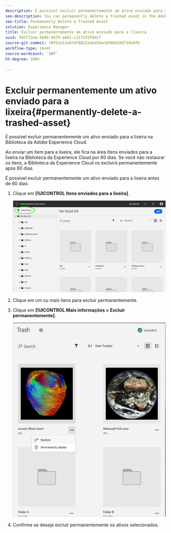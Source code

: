 ```yaml
---
description: É possível excluir permanentemente um ativo enviado para a lixeira na Biblioteca da Adobe Experience Cloud.
seo-description: You can permanently delete a trashed asset in the Adobe Experience Cloud Library.
seo-title: Permanently Delete a Trashed Asset
solution: Experience Manager
title: Excluir permanentemente um ativo enviado para a lixeira
uuid: 593713aa-5b86-4474-a462-c1173fdf8dc7
source-git-commit: 78f62e51e07df88252e6e54ec8f0b620d739e07b
workflow-type: tm+mt
source-wordcount: '107'
ht-degree: 100%

---
```



# Excluir permanentemente um ativo enviado para a lixeira{#permanently-delete-a-trashed-asset}

É possível excluir permanentemente um ativo enviado para a lixeira na Biblioteca da Adobe Experience Cloud.

Ao enviar um item para a lixeira, ele fica na área Itens enviados para a lixeira na Biblioteca da Experience Cloud por 60 dias. Se você não restaurar os itens, a Biblioteca da Experience Cloud os excluirá permanentemente após 60 dias.

É possível excluir permanentemente um ativo enviado para a lixeira antes de 60 dias:

1. Clique em **[!UICONTROL Itens enviados para a lixeira]**.

   ![](assets/library_general_trashed_items.png)

1. Clique em um ou mais itens para excluir permanentemente.
1. Clique em **[!UICONTROL Mais informações > Excluir permanentemente]**.

   ![](assets/library_restore_perm_delete.png)

1. Confirme se deseja excluir permanentemente os ativos selecionados.

